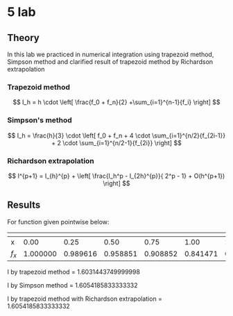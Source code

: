 # 5 lab

## Theory
In this lab we practiced in numerical integration using trapezoid method, Simpson method and clarified result of trapezoid method by Richardson extrapolation

### Trapezoid method
$$
I_h = h \cdot \left[ \frac{f_0 + f_n}{2} +\sum_{i=1}^{n-1}{f_i} \right]
$$

### Simpson's method
$$
I_h = \frac{h}{3} \cdot \left[ f_0 + f_n + 4 \cdot \sum_{i=1}^{n/2}{f_{2i-1}} + 2 \cdot \sum_{i=1}^{n/2-1}{f_{2i}} \right]
$$

### Richardson extrapolation
$$
I^{p+1} = I_{h}^{p} + \left[ \frac{I_h^p - I_{2h}^{p}}{ 2^p - 1} + O(h^{p+1}) \right]
$$

## Results
For function given pointwise below:

| <!-- --> | <!-- --> | <!-- --> | <!-- --> | <!-- --> | <!-- --> | <!-- --> | <!-- --> | <!-- --> | <!-- --> |
| -------- | -------- | -------- | -------- | -------- | -------- | -------- | -------- | -------- | -------- |
| x        | 0.00     | 0.25     | 0.50     | 0.75     | 1.00     | 1.25     | 1.50     | 1.75     | 2.00     |
| $f_x$    | 1.000000 | 0.989616 | 0.958851 | 0.908852 | 0.841471 | 0.759188 | 0.664997 | 0.562278 | 0.454649 |

I by trapezoid method =  1.6031443749999998


I by Simpson method = 1.6054185833333332

I by trapezoid method with Richardson extrapolation = 1.6054185833333332
